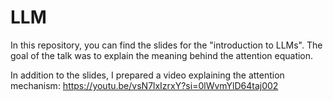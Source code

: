# LLM

In this repository, you can find the slides for the "introduction to LLMs". The goal of the talk was to explain the meaning behind the attention equation.

In addition to the slides, I prepared a video explaining the attention mechanism: https://youtu.be/vsN7lxIzrxY?si=0lWvmYlD64taj002
